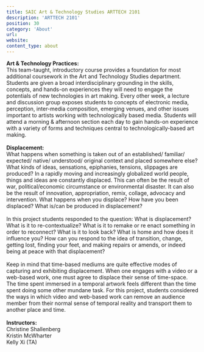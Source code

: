 ```yaml
---
title: SAIC Art & Technology Studies ARTTECH 2101
description: 'ARTTECH 2101'
position: 30
category: 'About'
url: 
website:
content_type: about
---
```

**Art & Technology Practices:**   
This team-taught, introductory course provides a foundation for most additional coursework in the Art and Technology Studies department. Students are given a broad interdisciplinary grounding in the skills, concepts, and hands-on experiences they will need to engage the potentials of new technologies in art making. Every other week, a lecture and discussion group exposes students to concepts of electronic media, perception, inter-media composition, emerging venues, and other issues important to artists working with technologically based media. Students will attend a morning & afternoon section each day to gain hands-on experience with a variety of forms and techniques central to technologically-based art making.  
<br>
**Displacement:**  
What happens when something is taken out of an established/ familiar/ expected/ native/ understood/ original context and placed somewhere else? What kinds of ideas, sensations, epiphanies, tensions, slippages are produced? In a rapidly moving and increasingly globalized world people, things and ideas are constantly displaced. This can often be the result of war, political/economic circumstance or environmental disaster. It can also be the result of innovation, appropriation, remix, collage, advocacy and intervention. What happens when you displace? How have you been displaced? What is/can be produced in displacement?  
<br>
In this project students responded to the question: What is displacement? What is it to re-contextualize? What is it to remake or re enact something in order to reconnect? What is it to look back? What is home and how does it influence you? How can you respond to the idea of transition, change, getting lost, finding your feet, and making repairs or amends, or indeed being at peace with that displacement?  
<br>
Keep in mind that time-based mediums are quite effective modes of capturing and exhibiting displacement. When one engages with a video or a web-based work, one must agree to displace their sense of time-space. The time spent immersed in a temporal artwork feels different than the time spent doing some other mundane task. For this project, students considered the ways in which video and web-based work can remove an audience member from their normal sense of temporal reality and transport them to another place and time.  
<br>
**Instructors:**  
Christine Shallenberg  
Kristin McWharter  
Kelly Xi (TA)  
<br>